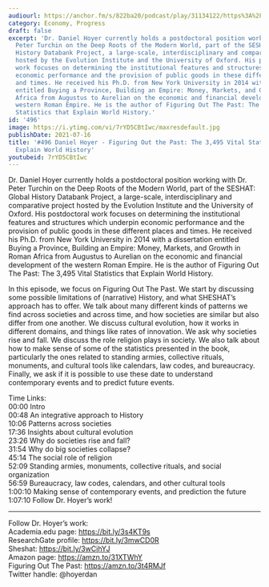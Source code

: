 ```yaml
---
audiourl: https://anchor.fm/s/822ba20/podcast/play/31134122/https%3A%2F%2Fd3ctxlq1ktw2nl.cloudfront.net%2Fstaging%2F2021-3-10%2Fc7bd8e04-75fb-a776-b134-d6e57be4b0ce.m4a
category: Economy, Progress
draft: false
excerpt: 'Dr. Daniel Hoyer currently holds a postdoctoral position working with Dr.
  Peter Turchin on the Deep Roots of the Modern World, part of the SESHAT: Global
  History Databank Project, a large-scale, interdisciplinary and comparative project
  hosted by the Evolution Institute and the University of Oxford. His postdoctoral
  work focuses on determining the institutional features and structures which underpin
  economic performance and the provision of public goods in these different places
  and times. He received his Ph.D. from New York University in 2014 with a dissertation
  entitled Buying a Province, Building an Empire: Money, Markets, and Growth in Roman
  Africa from Augustus to Aurelian on the economic and financial development of the
  western Roman Empire. He is the author of Figuring Out The Past: The 3,495 Vital
  Statistics that Explain World History.'
id: '496'
image: https://i.ytimg.com/vi/7rYD5CBtIwc/maxresdefault.jpg
publishDate: 2021-07-16
title: '#496 Daniel Hoyer - Figuring Out the Past: The 3,495 Vital Statistics that
  Explain World History'
youtubeid: 7rYD5CBtIwc
---
```

<div class="timelinks">

Dr. Daniel Hoyer currently holds a postdoctoral position working with Dr. Peter Turchin on the Deep Roots of the Modern World, part of the SESHAT: Global History Databank Project, a large-scale, interdisciplinary and comparative project hosted by the Evolution Institute and the University of Oxford. His postdoctoral work focuses on determining the institutional features and structures which underpin economic performance and the provision of public goods in these different places and times. He received his Ph.D. from New York University in 2014 with a dissertation entitled Buying a Province, Building an Empire: Money, Markets, and Growth in Roman Africa from Augustus to Aurelian on the economic and financial development of the western Roman Empire. He is the author of Figuring Out The Past: The 3,495 Vital Statistics that Explain World History.

In this episode, we focus on Figuring Out The Past. We start by discussing some possible limitations of (narrative) History, and what SHESHAT’s approach has to offer. We talk about many different kinds of patterns we find across societies and across time, and how societies are similar but also differ from one another. We discuss cultural evolution, how it works in different domains, and things like rates of innovation. We ask why societies rise and fall. We discuss the role religion plays in society. We also talk about how to make sense of some of the statistics presented in the book, particularly the ones related to standing armies, collective rituals, monuments, and cultural tools like calendars, law codes, and bureaucracy. Finally, we ask if it is possible to use these date to understand contemporary events and to predict future events.

Time Links:  
<time>00:00</time> Intro  
<time>00:48</time> An integrative approach to History  
<time>10:06</time> Patterns across societies  
<time>17:36</time> Insights about cultural evolution  
<time>23:26</time> Why do societies rise and fall?  
<time>31:54</time> Why do big societies collapse?  
<time>45:14</time> The social role of religion  
<time>52:09</time> Standing armies, monuments, collective rituals, and social organization  
<time>56:59</time> Bureaucracy, law codes, calendars, and other cultural tools  
<time>1:00:10</time> Making sense of contemporary events, and prediction the future  
<time>1:07:10</time> Follow Dr. Hoyer’s work!

---

Follow Dr. Hoyer’s work:  
Academia.edu page: https://bit.ly/3s4KT9s  
ResearchGate profile: https://bit.ly/3mwCD0R  
Sheshat: https://bit.ly/3wCihYJ  
Amazon page: https://amzn.to/31XTWhY  
Figuring Out The Past: https://amzn.to/3t4RMJf  
Twitter handle: @hoyerdan
</div>

